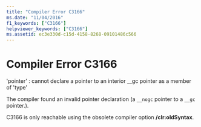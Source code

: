 ```yaml
---
title: "Compiler Error C3166"
ms.date: "11/04/2016"
f1_keywords: ["C3166"]
helpviewer_keywords: ["C3166"]
ms.assetid: ec3e330d-c15d-4158-8268-09101486c566
---
```

# Compiler Error C3166

'pointer' : cannot declare a pointer to an interior __gc pointer as a member of 'type'

The compiler found an invalid pointer declaration (a `__nogc` pointer to a `__gc` pointer.).

C3166 is only reachable using the obsolete compiler option **/clr:oldSyntax**.
